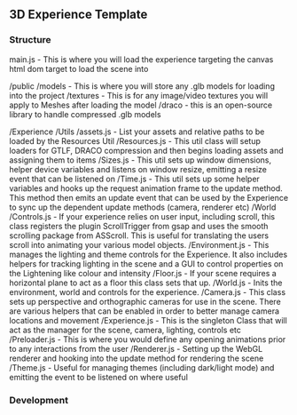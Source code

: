 ## 3D Experience Template

### Structure

main.js - This is where you will load the experience targeting the canvas html dom target to load the scene into

/public
  /models - This is where you will store any .glb models for loading into the project
  /textures - This is for any image/video textures you will apply to Meshes after loading the model
  /draco - this is an open-source library to handle compressed .glb models

/Experience
  /Utils
    /assets.js - List your assets and relative paths to be loaded by the Resources Util
    /Resources.js - This util class will setup loaders for GTLF, DRACO compression and then begins loading assets and assigning them to items
    /Sizes.js - This util sets up window dimensions, helper device variables and listens on window resize, emitting a resize event that can be listened on
    /Time.js - This util sets up some helper variables and hooks up the request animation frame to the update method. This method then emits an update event that can be used by the Experience to sync up the dependent update methods (camera, renderer etc)
  /World
    /Controls.js - If your experience relies on user input, including scroll, this class registers the plugin ScrollTrigger from gsap and uses the smooth scrolling package from ASScroll. This is useful for translating the users scroll into animating your various model objects.
    /Environment.js - This manages the lighting and theme controls for the Experience. It also includes helpers for tracking lighting in the scene and a GUI to control properties on the Lightening like colour and intensity
    /Floor.js - If your scene requires a horizontal plane to act as a floor this class sets that up.
    /World.js - Inits the environment, world and controls for the experience.
  /Camera.js - This class sets up perspective and orthographic cameras for use in the scene. There are various helpers that can be enabled in order to better manage camera locations and movement
  /Experience.js - This is the singleton Class that will act as the manager for the scene, camera, lighting, controls etc
  /Preloader.js - This is where you would define any opening animations prior to any interactions from the user
  /Renderer.js - Setting up the WebGL renderer and hooking into the update method for rendering the scene
  /Theme.js - Useful for managing themes (including dark/light mode) and emitting the event to be listened on where useful

### Development

